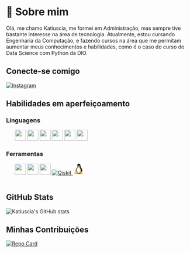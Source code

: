 # 💮 Sobre mim

Olá, me chamo Katiuscia, me formei em Administração, mas sempre tive bastante interesse na área de tecnologia. Atualmente, estou cursando Engenharia da Computação, e fazendo cursos na área que me permitam aumentar meus conhecimentos e habilidades, como é o caso do curso de Data Science com Python da DIO.

## Conecte-se comigo
[![Instagram](https://img.shields.io/badge/Instagram-000?style=for-the-badge&logo=instagram)](https://www.instagram.com/katiusciasmorais/)


## Habilidades em aperfeiçoamento

### Linguagens

&nbsp;&nbsp;&nbsp;&nbsp;&nbsp; <img src="https://cdn.jsdelivr.net/gh/devicons/devicon/icons/c/c-original.svg" height="30" width="30"/> <img src="https://cdn.jsdelivr.net/gh/devicons/devicon/icons/cplusplus/cplusplus-original.svg" height="30" width="30"/> <img src="https://cdn.jsdelivr.net/gh/devicons/devicon/icons/python/python-original.svg" height="30" width="30"/> <img src="https://cdn.jsdelivr.net/gh/devicons/devicon/icons/r/r-original.svg" height="30" width="30"/> <img src="https://cdn.jsdelivr.net/gh/devicons/devicon/icons/anaconda/anaconda-original.svg" height="30" width="30"/> <img src="https://cdn.jsdelivr.net/gh/devicons/devicon/icons/mongodb/mongodb-original.svg" height="30" width="30"/> 

### Ferramentas

&nbsp;&nbsp;&nbsp;&nbsp;&nbsp;  <img src="https://cdn.jsdelivr.net/gh/devicons/devicon/icons/git/git-original.svg" height="30" width="30"/> <img src="https://cdn.jsdelivr.net/gh/devicons/devicon/icons/github/github-original.svg" height="30" width="30"/> <img src="https://cdn.jsdelivr.net/gh/devicons/devicon/icons/vscode/vscode-original.svg" height="30" width="30"/> <a href="https://github.com/Qiskit" target="_blank"> <img src="https://qiskit.gallerycdn.vsassets.io/extensions/qiskit/qiskit-vscode/0.5.5/1558430568405/Microsoft.VisualStudio.Services.Icons.Default" alt="Qiskit" width="30" height="30"> <a href="https://www.linux.org/" target="_blank" rel="noreferrer"> <img src="https://raw.githubusercontent.com/devicons/devicon/master/icons/linux/linux-original.svg" alt="linux" width="30" height="30"/> 
</a> <br><br>

## GitHub Stats

![Katiuscia's GitHub stats](https://github-readme-stats.vercel.app/api?username=katiesmorais&theme=aura&show_icons=true)

## Minhas Contribuições

[![Repo Card](https://github-readme-stats.vercel.app/api/pin/?username=katiesmorais&repo=dio-lab-open-source&bg_color=000&border_color=30A3DC&show_icons=true&icon_color=30A3DC&title_color=E94D5F&text_color=FFF)](https://github.com/katiesmorais/dio-lab-open-source.git)